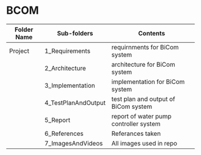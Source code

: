 # BCOM

| Folder Name | Sub-folders | Contents|
|---|---|---|
|Project|  1_Requirements | requirnments for  BiCom system  |
||  2_Architecture | architecture for BiCom system|
||  3_Implementation |implementation for BiCom system|
||  4_TestPlanAndOutput | test plan and output of BiCom system |
||  5_Report |report of water pump controller system|
||  6_References | Referances taken |
||  7_ImagesAndVideos | All images used in repo |
